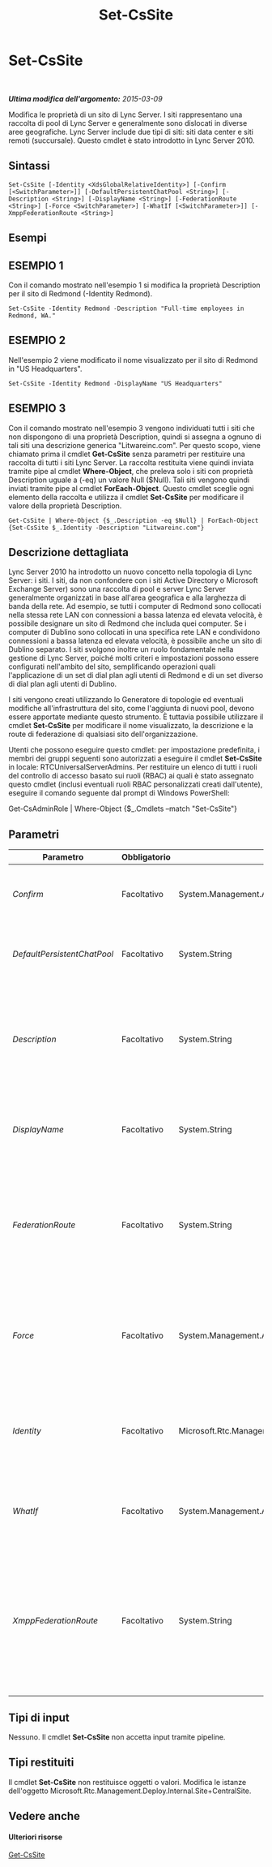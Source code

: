 ﻿---
title: Set-CsSite
TOCTitle: Set-CsSite
ms:assetid: f4165fdb-5828-4e81-b489-7e263b27e36b
ms:mtpsurl: https://technet.microsoft.com/it-it/library/Gg413023(v=OCS.15)
ms:contentKeyID: 49302454
ms.date: 08/24/2015
mtps_version: v=OCS.15
ms.translationtype: HT
---

# Set-CsSite

 

_**Ultima modifica dell'argomento:** 2015-03-09_

Modifica le proprietà di un sito di Lync Server. I siti rappresentano una raccolta di pool di Lync Server e generalmente sono dislocati in diverse aree geografiche. Lync Server include due tipi di siti: siti data center e siti remoti (succursale). Questo cmdlet è stato introdotto in Lync Server 2010.

## Sintassi

    Set-CsSite [-Identity <XdsGlobalRelativeIdentity>] [-Confirm [<SwitchParameter>]] [-DefaultPersistentChatPool <String>] [-Description <String>] [-DisplayName <String>] [-FederationRoute <String>] [-Force <SwitchParameter>] [-WhatIf [<SwitchParameter>]] [-XmppFederationRoute <String>]

## Esempi

## ESEMPIO 1

Con il comando mostrato nell'esempio 1 si modifica la proprietà Description per il sito di Redmond (-Identity Redmond).

    Set-CsSite -Identity Redmond -Description "Full-time employees in Redmond, WA."

## ESEMPIO 2

Nell'esempio 2 viene modificato il nome visualizzato per il sito di Redmond in "US Headquarters".

    Set-CsSite -Identity Redmond -DisplayName "US Headquarters"

## ESEMPIO 3

Con il comando mostrato nell'esempio 3 vengono individuati tutti i siti che non dispongono di una proprietà Description, quindi si assegna a ognuno di tali siti una descrizione generica "Litwareinc.com". Per questo scopo, viene chiamato prima il cmdlet **Get-CsSite** senza parametri per restituire una raccolta di tutti i siti Lync Server. La raccolta restituita viene quindi inviata tramite pipe al cmdlet **Where-Object**, che preleva solo i siti con proprietà Description uguale a (-eq) un valore Null ($Null). Tali siti vengono quindi inviati tramite pipe al cmdlet **ForEach-Object**. Questo cmdlet sceglie ogni elemento della raccolta e utilizza il cmdlet **Set-CsSite** per modificare il valore della proprietà Description.

    Get-CsSite | Where-Object {$_.Description -eq $Null} | ForEach-Object {Set-CsSite $_.Identity -Description "Litwareinc.com"}

## Descrizione dettagliata

Lync Server 2010 ha introdotto un nuovo concetto nella topologia di Lync Server: i siti. I siti, da non confondere con i siti Active Directory o Microsoft Exchange Server) sono una raccolta di pool e server Lync Server generalmente organizzati in base all'area geografica e alla larghezza di banda della rete. Ad esempio, se tutti i computer di Redmond sono collocati nella stessa rete LAN con connessioni a bassa latenza ed elevata velocità, è possibile designare un sito di Redmond che includa quei computer. Se i computer di Dublino sono collocati in una specifica rete LAN e condividono connessioni a bassa latenza ed elevata velocità, è possibile anche un sito di Dublino separato. I siti svolgono inoltre un ruolo fondamentale nella gestione di Lync Server, poiché molti criteri e impostazioni possono essere configurati nell'ambito del sito, semplificando operazioni quali l'applicazione di un set di dial plan agli utenti di Redmond e di un set diverso di dial plan agli utenti di Dublino.

I siti vengono creati utilizzando lo Generatore di topologie ed eventuali modifiche all'infrastruttura del sito, come l'aggiunta di nuovi pool, devono essere apportate mediante questo strumento. È tuttavia possibile utilizzare il cmdlet **Set-CsSite** per modificare il nome visualizzato, la descrizione e la route di federazione di qualsiasi sito dell'organizzazione.

Utenti che possono eseguire questo cmdlet: per impostazione predefinita, i membri dei gruppi seguenti sono autorizzati a eseguire il cmdlet **Set-CsSite** in locale: RTCUniversalServerAdmins. Per restituire un elenco di tutti i ruoli del controllo di accesso basato sui ruoli (RBAC) ai quali è stato assegnato questo cmdlet (inclusi eventuali ruoli RBAC personalizzati creati dall'utente), eseguire il comando seguente dal prompt di Windows PowerShell:

Get-CsAdminRole | Where-Object {$\_.Cmdlets –match "Set-CsSite"}

## Parametri


<table>
<colgroup>
<col style="width: 25%" />
<col style="width: 25%" />
<col style="width: 25%" />
<col style="width: 25%" />
</colgroup>
<thead>
<tr class="header">
<th>Parametro</th>
<th>Obbligatorio</th>
<th>Tipo</th>
<th>Descrizione</th>
</tr>
</thead>
<tbody>
<tr class="odd">
<td><p><em>Confirm</em></p></td>
<td><p>Facoltativo</p></td>
<td><p>System.Management.Automation.SwitchParameter</p></td>
<td><p>Viene visualizzata una richiesta di conferma prima di eseguire il comando.</p></td>
</tr>
<tr class="even">
<td><p><em>DefaultPersistentChatPool</em></p></td>
<td><p>Facoltativo</p></td>
<td><p>System.String</p></td>
<td><p>Nome di dominio completo del pool di Chat persistente predefinito del sito.</p></td>
</tr>
<tr class="odd">
<td><p><em>Description</em></p></td>
<td><p>Facoltativo</p></td>
<td><p>System.String</p></td>
<td><p>Consente agli amministratori di aggiungere ulteriori informazioni in un oggetto del sito. Ad esempio, Description può includere informazioni di contatto per il sito.</p></td>
</tr>
<tr class="even">
<td><p><em>DisplayName</em></p></td>
<td><p>Facoltativo</p></td>
<td><p>System.String</p></td>
<td><p>Nome descrittivo del sito. Ad esempio: -DisplayName &quot;Nord America e Sud America&quot;.</p></td>
</tr>
<tr class="odd">
<td><p><em>FederationRoute</em></p></td>
<td><p>Facoltativo</p></td>
<td><p>System.String</p></td>
<td><p>Posizione del servizio del server perimetrale utilizzata per fornire un collegamento tra la rete interna e Internet. Ad esempio: -FederationRoute &quot;EdgeServer:atl-edge-001.litwareinc.com&quot;.</p></td>
</tr>
<tr class="even">
<td><p><em>Force</em></p></td>
<td><p>Facoltativo</p></td>
<td><p>System.Management.Automation.SwitchParameter</p></td>
<td><p>Consente di evitare la visualizzazione di prompt di conferma o messaggi di errore non irreversibile che possono verificarsi quando si esegue il cmdlet.</p></td>
</tr>
<tr class="odd">
<td><p><em>Identity</em></p></td>
<td><p>Facoltativo</p></td>
<td><p>Microsoft.Rtc.Management.Xds.XdsGlobalRelativeIdentity</p></td>
<td><p>Nome del sito da modificare, ad esempio: -Identity &quot;Redmond&quot;. Non utilizzare il formato &quot;site:Redmond&quot; per specificare l'identità.</p></td>
</tr>
<tr class="even">
<td><p><em>WhatIf</em></p></td>
<td><p>Facoltativo</p></td>
<td><p>System.Management.Automation.SwitchParameter</p></td>
<td><p>Descrive ciò che accadrebbe se si eseguisse il comando senza eseguirlo realmente.</p></td>
</tr>
<tr class="odd">
<td><p><em>XmppFederationRoute</em></p></td>
<td><p>Facoltativo</p></td>
<td><p>System.String</p></td>
<td><p>Identità del servizio di Edge Server utilizzato per la federazione XMPP (Extensible Messaging and Presence Protocol). Ad esempio:</p>
<p>-XmppFederationRoute EdgeServer:atl-xmpp-001.litwareinc.com</p></td>
</tr>
</tbody>
</table>


## Tipi di input

Nessuno. Il cmdlet **Set-CsSite** non accetta input tramite pipeline.

## Tipi restituiti

Il cmdlet **Set-CsSite** non restituisce oggetti o valori. Modifica le istanze dell'oggetto Microsoft.Rtc.Management.Deploy.Internal.Site+CentralSite.

## Vedere anche

#### Ulteriori risorse

[Get-CsSite](get-cssite.md)

